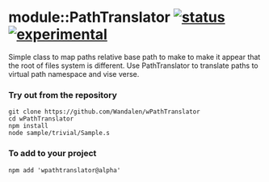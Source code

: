 
# module::PathTranslator [![status](https://github.com/Wandalen/wPathTranslator/actions/workflows/StandardPublish.yml/badge.svg)](https://github.com/Wandalen/wPathTranslator/actions/workflows/StandardPublish.yml) [![experimental](https://img.shields.io/badge/stability-experimental-orange.svg)](https://github.com/emersion/stability-badges#experimental)

Simple class to map paths relative base path to make to make it appear that the root of files system is different.  Use PathTranslator to translate paths to virtual path namespace and vise verse.

### Try out from the repository
```
git clone https://github.com/Wandalen/wPathTranslator
cd wPathTranslator
npm install
node sample/trivial/Sample.s
```

### To add to your project
```
npm add 'wpathtranslator@alpha'
```




























































